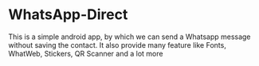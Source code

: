 # WhatsApp-Direct
This is a simple android app, by which we can send a Whatsapp message without saving the contact. It also provide many feature like Fonts, WhatWeb, Stickers, QR Scanner and a lot more
